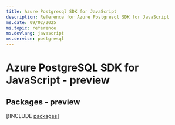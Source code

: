 ```yaml
---
title: Azure Postgresql SDK for JavaScript
description: Reference for Azure Postgresql SDK for JavaScript
ms.date: 09/02/2025
ms.topic: reference
ms.devlang: javascript
ms.service: postgresql
---
```

# Azure PostgreSQL SDK for JavaScript - preview
## Packages - preview
[!INCLUDE [packages](postgresql-index.md)]